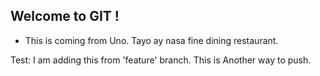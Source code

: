 ## Welcome to GIT !

- This is coming from Uno. Tayo ay nasa fine dining restaurant.

Test: I am adding this from 'feature' branch. This is Another way to push.
